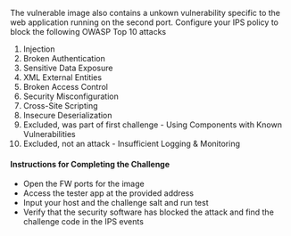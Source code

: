 The vulnerable image also contains a unkown vulnerability specific to the web application running on the second port.
Configure your IPS policy to block the following OWASP Top 10 attacks

1. Injection
2. Broken Authentication
3. Sensitive Data Exposure
4. XML External Entities
5. Broken Access Control
6. Security Misconfiguration
7. Cross-Site Scripting
8. Insecure Deserialization
9. Excluded, was part of first challenge - Using Components with Known Vulnerabilities
10. Excluded, not an attack - Insufficient Logging & Monitoring

#### Instructions for Completing the Challenge
- Open the FW ports for the image
- Access the tester app at the provided address
- Input your host and the challenge salt and run test
- Verify that the security software has blocked the attack and find the challenge code in the IPS events